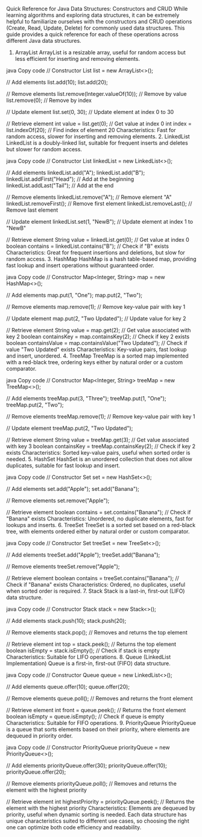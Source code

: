 Quick Reference for Java Data Structures: Constructors and CRUD
While learning algorithms and exploring data structures, it can be extremely helpful to familiarize ourselves with the constructors and CRUD operations (Create, Read, Update, Delete) for commonly used data structures. This guide provides a quick reference for each of these operations across different Java data structures.

1. ArrayList
ArrayList is a resizable array, useful for random access but less efficient for inserting and removing elements.

java
Copy code
// Constructor
List<Integer> list = new ArrayList<>();

// Add elements
list.add(10);
list.add(20);

// Remove elements
list.remove(Integer.valueOf(10)); // Remove by value
list.remove(0); // Remove by index

// Update element
list.set(0, 30); // Update element at index 0 to 30

// Retrieve element
int value = list.get(0); // Get value at index 0
int index = list.indexOf(20); // Find index of element 20
Characteristics: Fast for random access, slower for inserting and removing elements.
2. LinkedList
LinkedList is a doubly-linked list, suitable for frequent inserts and deletes but slower for random access.

java
Copy code
// Constructor
List<String> linkedList = new LinkedList<>();

// Add elements
linkedList.add("A");
linkedList.add("B");
linkedList.addFirst("Head"); // Add at the beginning
linkedList.addLast("Tail"); // Add at the end

// Remove elements
linkedList.remove("A"); // Remove element "A"
linkedList.removeFirst(); // Remove first element
linkedList.removeLast(); // Remove last element

// Update element
linkedList.set(1, "NewB"); // Update element at index 1 to "NewB"

// Retrieve element
String value = linkedList.get(0); // Get value at index 0
boolean contains = linkedList.contains("B"); // Check if "B" exists
Characteristics: Great for frequent insertions and deletions, but slow for random access.
3. HashMap
HashMap is a hash table-based map, providing fast lookup and insert operations without guaranteed order.

java
Copy code
// Constructor
Map<Integer, String> map = new HashMap<>();

// Add elements
map.put(1, "One");
map.put(2, "Two");

// Remove elements
map.remove(1); // Remove key-value pair with key 1

// Update element
map.put(2, "Two Updated"); // Update value for key 2

// Retrieve element
String value = map.get(2); // Get value associated with key 2
boolean containsKey = map.containsKey(2); // Check if key 2 exists
boolean containsValue = map.containsValue("Two Updated"); // Check if value "Two Updated" exists
Characteristics: Key-value pairs, fast lookup and insert, unordered.
4. TreeMap
TreeMap is a sorted map implemented with a red-black tree, ordering keys either by natural order or a custom comparator.

java
Copy code
// Constructor
Map<Integer, String> treeMap = new TreeMap<>();

// Add elements
treeMap.put(3, "Three");
treeMap.put(1, "One");
treeMap.put(2, "Two");

// Remove elements
treeMap.remove(1); // Remove key-value pair with key 1

// Update element
treeMap.put(2, "Two Updated");

// Retrieve element
String value = treeMap.get(3); // Get value associated with key 3
boolean containsKey = treeMap.containsKey(2); // Check if key 2 exists
Characteristics: Sorted key-value pairs, useful when sorted order is needed.
5. HashSet
HashSet is an unordered collection that does not allow duplicates, suitable for fast lookup and insert.

java
Copy code
// Constructor
Set<String> set = new HashSet<>();

// Add elements
set.add("Apple");
set.add("Banana");

// Remove elements
set.remove("Apple");

// Retrieve element
boolean contains = set.contains("Banana"); // Check if "Banana" exists
Characteristics: Unordered, no duplicate elements, fast for lookups and inserts.
6. TreeSet
TreeSet is a sorted set based on a red-black tree, with elements ordered either by natural order or custom comparator.

java
Copy code
// Constructor
Set<String> treeSet = new TreeSet<>();

// Add elements
treeSet.add("Apple");
treeSet.add("Banana");

// Remove elements
treeSet.remove("Apple");

// Retrieve element
boolean contains = treeSet.contains("Banana"); // Check if "Banana" exists
Characteristics: Ordered, no duplicates, useful when sorted order is required.
7. Stack
Stack is a last-in, first-out (LIFO) data structure.

java
Copy code
// Constructor
Stack<Integer> stack = new Stack<>();

// Add elements
stack.push(10);
stack.push(20);

// Remove elements
stack.pop(); // Removes and returns the top element

// Retrieve element
int top = stack.peek(); // Returns the top element
boolean isEmpty = stack.isEmpty(); // Check if stack is empty
Characteristics: Suitable for LIFO operations.
8. Queue (LinkedList Implementation)
Queue is a first-in, first-out (FIFO) data structure.

java
Copy code
// Constructor
Queue<Integer> queue = new LinkedList<>();

// Add elements
queue.offer(10);
queue.offer(20);

// Remove elements
queue.poll(); // Removes and returns the front element

// Retrieve element
int front = queue.peek(); // Returns the front element
boolean isEmpty = queue.isEmpty(); // Check if queue is empty
Characteristics: Suitable for FIFO operations.
9. PriorityQueue
PriorityQueue is a queue that sorts elements based on their priority, where elements are dequeued in priority order.

java
Copy code
// Constructor
PriorityQueue<Integer> priorityQueue = new PriorityQueue<>();

// Add elements
priorityQueue.offer(30);
priorityQueue.offer(10);
priorityQueue.offer(20);

// Remove elements
priorityQueue.poll(); // Removes and returns the element with the highest priority

// Retrieve element
int highestPriority = priorityQueue.peek(); // Returns the element with the highest priority
Characteristics: Elements are dequeued by priority, useful when dynamic sorting is needed.
Each data structure has unique characteristics suited to different use cases, so choosing the right one can optimize both code efficiency and readability.
